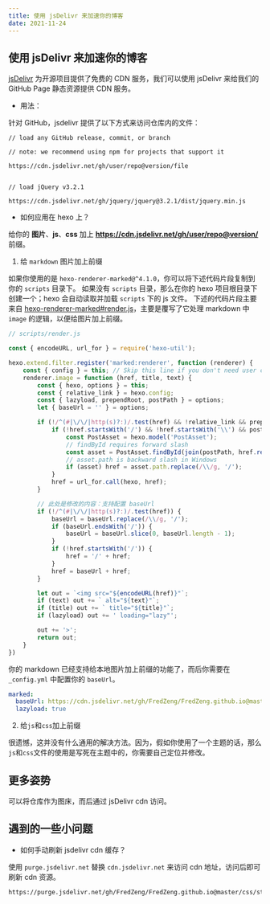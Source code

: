 ```yaml
---
title: 使用 jsDelivr 来加速你的博客
date: 2021-11-24
---
```


## 使用 jsDelivr 来加速你的博客

[jsDelivr](https://www.jsdelivr.com/?docs=gh) 为开源项目提供了免费的 CDN 服务，我们可以使用 jsDelivr 来给我们的 GitHub Page 静态资源提供 CDN 服务。

- 用法：

针对 GitHub，jsdelivr 提供了以下方式来访问仓库内的文件：

```
// load any GitHub release, commit, or branch

// note: we recommend using npm for projects that support it

https://cdn.jsdelivr.net/gh/user/repo@version/file


// load jQuery v3.2.1

https://cdn.jsdelivr.net/gh/jquery/jquery@3.2.1/dist/jquery.min.js
```

- 如何应用在 hexo 上？

给你的 **图片**、**js**、**css** 加上 **https://cdn.jsdelivr.net/gh/user/repo@version/** 前缀。

1. 给 `markdown` 图片加上前缀

如果你使用的是 `hexo-renderer-marked@^4.1.0`，你可以将下述代码片段复制到你的 `scripts` 目录下。
如果没有 `scripts` 目录，那么在你的 hexo 项目根目录下创建一个；hexo 会自动读取并加载 `scripts` 下的 js 文件。
下述的代码片段主要来自 [hexo-renderer-marked#render.js](https://github.com/hexojs/hexo-renderer-marked/blob/master/lib/renderer.js)，主要是覆写了它处理 markdown 中 `image` 的逻辑，以便给图片加上前缀。

```js
// scripts/render.js

const { encodeURL, url_for } = require('hexo-util');

hexo.extend.filter.register('marked:renderer', function (renderer) {
    const { config } = this; // Skip this line if you don't need user config from _config.yml
    renderer.image = function (href, title, text) {
        const { hexo, options } = this;
        const { relative_link } = hexo.config;
        const { lazyload, prependRoot, postPath } = options;
        let { baseUrl = '' } = options;

        if (!/^(#|\/\/|http(s)?:)/.test(href) && !relative_link && prependRoot) {
            if (!href.startsWith('/') && !href.startsWith('\\') && postPath) {
                const PostAsset = hexo.model('PostAsset');
                // findById requires forward slash
                const asset = PostAsset.findById(join(postPath, href.replace(/\\/g, '/')));
                // asset.path is backward slash in Windows
                if (asset) href = asset.path.replace(/\\/g, '/');
            }
            href = url_for.call(hexo, href);
        }

        // 此处是修改的内容：支持配置 baseUrl
        if (!/^(#|\/\/|http(s)?:)/.test(href)) {
            baseUrl = baseUrl.replace(/\\/g, '/');
            if (baseUrl.endsWith('/')) {
                baseUrl = baseUrl.slice(0, baseUrl.length - 1);
            }
            if (!href.startsWith('/')) {
                href = '/' + href;
            }
            href = baseUrl + href;
        }

        let out = `<img src="${encodeURL(href)}"`;
        if (text) out += ` alt="${text}"`;
        if (title) out += ` title="${title}"`;
        if (lazyload) out += ' loading="lazy"';

        out += '>';
        return out;
    }
})
```

你的 markdown 已经支持给本地图片加上前缀的功能了，而后你需要在 `_config.yml` 中配置你的 `baseUrl`。

```yml
marked:
  baseUrl: https://cdn.jsdelivr.net/gh/FredZeng/FredZeng.github.io@master
  lazyload: true
```

2. 给`js`和`css`加上前缀

很遗憾，这并没有什么通用的解决方法。因为，假如你使用了一个主题的话，那么`js`和`css`文件的使用是写死在主题中的，你需要自己定位并修改。

## 更多姿势

可以将仓库作为图床，而后通过 jsDelivr cdn 访问。


## 遇到的一些小问题

- 如何手动刷新 jsdelivr cdn 缓存？

使用 `purge.jsdelivr.net` 替换 `cdn.jsdelivr.net` 来访问 cdn 地址，访问后即可刷新 cdn 资源。

```txt
https://purge.jsdelivr.net/gh/FredZeng/FredZeng.github.io@master/css/style.css?v=
```
